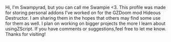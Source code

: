 Hi, I'm Swampyrad, but you can call me Swampie <3.
This profile was made for storing personal addons
I've worked on for the GZDoom mod Hideous Destructor. 
I am sharing them in the hopes that others may find 
some use for them as well. I plan on working on 
bigger projects the more I learn about usingZScript. 
If you have comments or suggestions,feel free to 
let me know. Thanks for visiting!
